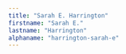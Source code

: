 ```yaml
---
title: "Sarah E. Harrington"
firstname: "Sarah E."
lastname: "Harrington"
alphaname: "harrington-sarah-e"
---
```

